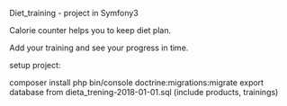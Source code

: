 Diet_training - project in Symfony3

Calorie counter helps you to keep diet plan.

Add your training and see your progress in time.

setup project:

composer install
php bin/console doctrine:migrations:migrate
export database from dieta_trening-2018-01-01.sql (include products, trainings)

